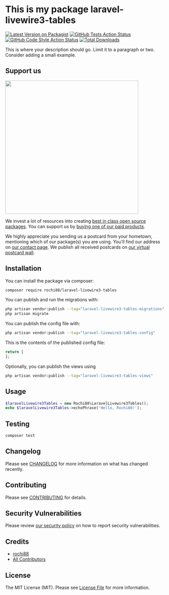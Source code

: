 # This is my package laravel-livewire3-tables

[![Latest Version on Packagist](https://img.shields.io/packagist/v/rochi88/laravel-livewire3-tables.svg?style=flat-square)](https://packagist.org/packages/rochi88/laravel-livewire3-tables)
[![GitHub Tests Action Status](https://img.shields.io/github/actions/workflow/status/rochi88/laravel-livewire3-tables/run-tests.yml?branch=main&label=tests&style=flat-square)](https://github.com/rochi88/laravel-livewire3-tables/actions?query=workflow%3Arun-tests+branch%3Amain)
[![GitHub Code Style Action Status](https://img.shields.io/github/actions/workflow/status/rochi88/laravel-livewire3-tables/fix-php-code-style-issues.yml?branch=main&label=code%20style&style=flat-square)](https://github.com/rochi88/laravel-livewire3-tables/actions?query=workflow%3A"Fix+PHP+code+style+issues"+branch%3Amain)
[![Total Downloads](https://img.shields.io/packagist/dt/rochi88/laravel-livewire3-tables.svg?style=flat-square)](https://packagist.org/packages/rochi88/laravel-livewire3-tables)

This is where your description should go. Limit it to a paragraph or two. Consider adding a small example.

## Support us

[<img src="https://github-ads.s3.eu-central-1.amazonaws.com/laravel-livewire3-tables.jpg?t=1" width="419px" />](https://spatie.be/github-ad-click/laravel-livewire3-tables)

We invest a lot of resources into creating [best in class open source packages](https://spatie.be/open-source). You can support us by [buying one of our paid products](https://spatie.be/open-source/support-us).

We highly appreciate you sending us a postcard from your hometown, mentioning which of our package(s) you are using. You'll find our address on [our contact page](https://spatie.be/about-us). We publish all received postcards on [our virtual postcard wall](https://spatie.be/open-source/postcards).

## Installation

You can install the package via composer:

```bash
composer require rochi88/laravel-livewire3-tables
```

You can publish and run the migrations with:

```bash
php artisan vendor:publish --tag="laravel-livewire3-tables-migrations"
php artisan migrate
```

You can publish the config file with:

```bash
php artisan vendor:publish --tag="laravel-livewire3-tables-config"
```

This is the contents of the published config file:

```php
return [
];
```

Optionally, you can publish the views using

```bash
php artisan vendor:publish --tag="laravel-livewire3-tables-views"
```

## Usage

```php
$laravelLivewire3Tables = new Rochi88\LaravelLivewire3Tables();
echo $laravelLivewire3Tables->echoPhrase('Hello, Rochi88!');
```

## Testing

```bash
composer test
```

## Changelog

Please see [CHANGELOG](CHANGELOG.md) for more information on what has changed recently.

## Contributing

Please see [CONTRIBUTING](CONTRIBUTING.md) for details.

## Security Vulnerabilities

Please review [our security policy](../../security/policy) on how to report security vulnerabilities.

## Credits

- [rochi88](https://github.com/rochi88)
- [All Contributors](../../contributors)

## License

The MIT License (MIT). Please see [License File](LICENSE.md) for more information.
